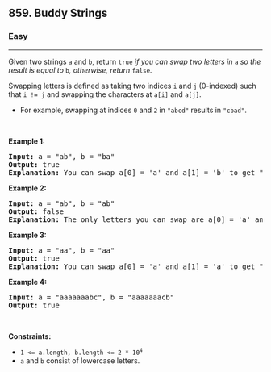<h2>859. Buddy Strings</h2><h3>Easy</h3><hr><div><p>Given two strings <code>a</code> and <code>b</code>, return <code>true</code><em> if you can swap two letters in </em><code>a</code><em> so the result is equal to </em><code>b</code><em>, otherwise, return </em><code>false</code><em>.</em></p>

<p>Swapping letters is defined as taking two indices <code>i</code> and <code>j</code> (0-indexed) such that <code>i != j</code> and swapping the characters at <code>a[i]</code> and <code>a[j]</code>.</p>

<ul>
	<li>For example, swapping at indices <code>0</code> and <code>2</code> in <code>"abcd"</code> results in <code>"cbad"</code>.</li>
</ul>

<p>&nbsp;</p>
<p><strong>Example 1:</strong></p>

<pre><strong>Input:</strong> a = "ab", b = "ba"
<strong>Output:</strong> true
<strong>Explanation:</strong> You can swap a[0] = 'a' and a[1] = 'b' to get "ba", which is equal to b.
</pre>

<p><strong>Example 2:</strong></p>

<pre><strong>Input:</strong> a = "ab", b = "ab"
<strong>Output:</strong> false
<strong>Explanation:</strong> The only letters you can swap are a[0] = 'a' and a[1] = 'b', which results in "ba" != b.
</pre>

<p><strong>Example 3:</strong></p>

<pre><strong>Input:</strong> a = "aa", b = "aa"
<strong>Output:</strong> true
<strong>Explanation:</strong> You can swap a[0] = 'a' and a[1] = 'a' to get "aa", which is equal to b.
</pre>

<p><strong>Example 4:</strong></p>

<pre><strong>Input:</strong> a = "aaaaaaabc", b = "aaaaaaacb"
<strong>Output:</strong> true
</pre>

<p>&nbsp;</p>
<p><strong>Constraints:</strong></p>

<ul>
	<li><code>1 &lt;= a.length, b.length &lt;= 2 * 10<sup>4</sup></code></li>
	<li><code>a</code> and <code>b</code> consist of lowercase letters.</li>
</ul>
</div>